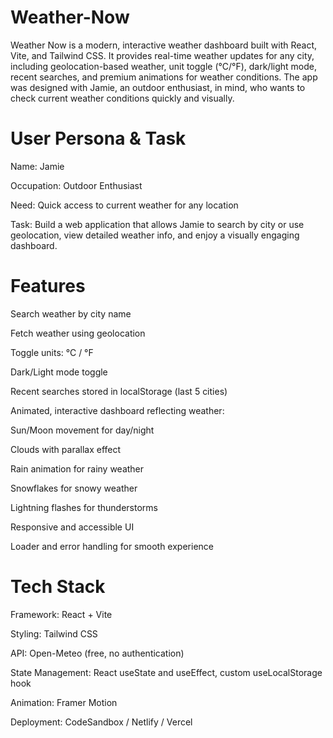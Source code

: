 # Weather-Now
Weather Now is a modern, interactive weather dashboard built with React, Vite, and Tailwind CSS. It provides real-time weather updates for any city, including geolocation-based weather, unit toggle (°C/°F), dark/light mode, recent searches, and premium animations for weather conditions.
The app was designed with Jamie, an outdoor enthusiast, in mind, who wants to check current weather conditions quickly and visually.

# User Persona & Task

Name: Jamie

Occupation: Outdoor Enthusiast

Need: Quick access to current weather for any location

Task: Build a web application that allows Jamie to search by city or use geolocation, view detailed weather info, and enjoy a visually engaging dashboard.

# Features

Search weather by city name

Fetch weather using geolocation

Toggle units: °C / °F

Dark/Light mode toggle

Recent searches stored in localStorage (last 5 cities)

Animated, interactive dashboard reflecting weather:

Sun/Moon movement for day/night

Clouds with parallax effect

Rain animation for rainy weather

Snowflakes for snowy weather

Lightning flashes for thunderstorms

Responsive and accessible UI

Loader and error handling for smooth experience

# Tech Stack

Framework: React + Vite

Styling: Tailwind CSS

API: Open-Meteo (free, no authentication)

State Management: React useState and useEffect, custom useLocalStorage hook

Animation: Framer Motion

Deployment: CodeSandbox / Netlify / Vercel
